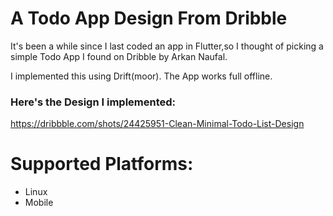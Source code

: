# A Todo App Design From Dribble

It's been a while since I last coded an app in Flutter,so I thought of picking a simple Todo App I found on Dribble by Arkan Naufal.

I implemented this using Drift(moor). The App works full offline. 

### Here's the Design I implemented:
https://dribbble.com/shots/24425951-Clean-Minimal-Todo-List-Design

# Supported Platforms:
- Linux
- Mobile

